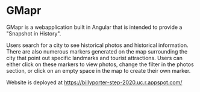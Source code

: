 # GMapr

GMapr is a webapplication built in Angular that is intended to provide a "Snapshot in History". 

Users search for a city to see historical photos and historical information. There are also numerous markers generated on the map surrounding the city that point out specific landmarks and tourist attractions. Users can either click on these markers to view photos, change the filter in the photos section, or click on an empty space in the map to create their own marker.


Website is deployed at https://billyporter-step-2020.uc.r.appspot.com/
